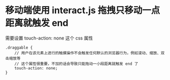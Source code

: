 # 移动端使用 interact.js 拖拽只移动一点距离就触发 end

需要设置 touch-action: none 这个 css 属性

```
.draggable {
    // 用户在该元素上进行的触摸操作不会触发任何默认的浏览器行为，例如滚动、缩放、双击缩放等
    // 这个属性很重要，不加的话会导致只能拖动一小段距离就触发 end 了
    touch-action: none;
}
```
